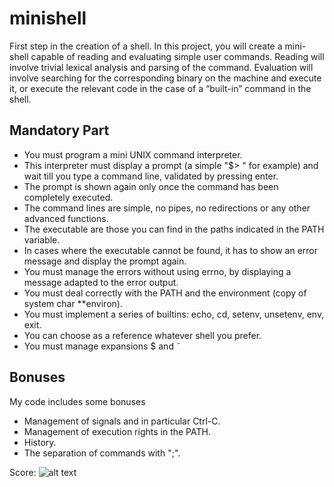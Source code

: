 # minishell
First step in the creation of a shell. In this project, you will create a mini-shell capable of reading and evaluating simple user commands. 
Reading will involve trivial lexical analysis and parsing of the command. Evaluation will involve searching for the corresponding binary on the machine 
and execute it, or execute the relevant code in the case of a “built-in” command in the shell.

## Mandatory Part
* You must program a mini UNIX command interpreter.
* This interpreter must display a prompt (a simple "$> " for example) and wait till
you type a command line, validated by pressing enter.
* The prompt is shown again only once the command has been completely executed.
* The command lines are simple, no pipes, no redirections or any other advanced
functions.
* The executable are those you can find in the paths indicated in the PATH variable.
* In cases where the executable cannot be found, it has to show an error message and
display the prompt again.
* You must manage the errors without using errno, by displaying a message adapted
to the error output.
* You must deal correctly with the PATH and the environment (copy of system char
**environ).
* You must implement a series of builtins: echo, cd, setenv, unsetenv, env, exit.
* You can choose as a reference whatever shell you prefer.
* You must manage expansions $ and ˜

## Bonuses
My code includes some bonuses
* Management of signals and in particular Ctrl-C. 
* Management of execution rights in the PATH.
* History.
* The separation of commands with ";".

Score:
![alt text](https://github.com/Biffenx/minishell/115.png?raw=true "Title")


